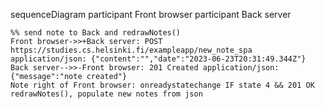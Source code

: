 sequenceDiagram
participant Front browser
participant Back server

    %% send note to Back and redrawNotes()
    Front browser->>+Back server: POST https://studies.cs.helsinki.fi/exampleapp/new_note_spa application/json: {"content":"","date":"2023-06-23T20:31:49.344Z"}
    Back server-->>-Front browser: 201 Created application/json: {"message":"note created"}
    Note right of Front browser: onreadystatechange IF state 4 && 201 OK redrawNotes(), populate new notes from json
